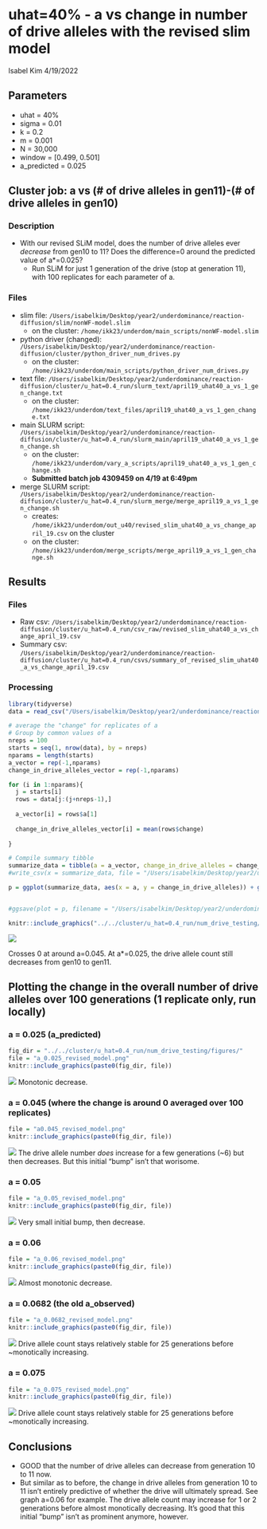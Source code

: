 uhat=40% - a vs change in number of drive alleles with the revised slim
model
================
Isabel Kim
4/19/2022

## Parameters

-   uhat = 40%
-   sigma = 0.01
-   k = 0.2
-   m = 0.001
-   N = 30,000
-   window = \[0.499, 0.501\]
-   a_predicted = 0.025

## Cluster job: a vs (# of drive alleles in gen11)-(# of drive alleles in gen10)

### Description

-   With our revised SLiM model, does the number of drive alleles ever
    *decrease* from gen10 to 11? Does the difference=0 around the
    predicted value of a\*=0.025?
    -   Run SLiM for just 1 generation of the drive (stop at generation
        11), with 100 replicates for each parameter of a.

### Files

-   slim file:
    `/Users/isabelkim/Desktop/year2/underdominance/reaction-diffusion/slim/nonWF-model.slim`
    -   on the cluster:
        `/home/ikk23/underdom/main_scripts/nonWF-model.slim`
-   python driver (changed):
    `/Users/isabelkim/Desktop/year2/underdominance/reaction-diffusion/cluster/python_driver_num_drives.py`
    -   on the cluster:
        `/home/ikk23/underdom/main_scripts/python_driver_num_drives.py`
-   text file:
    `/Users/isabelkim/Desktop/year2/underdominance/reaction-diffusion/cluster/u_hat=0.4_run/slurm_text/april19_uhat40_a_vs_1_gen_change.txt`
    -   on the cluster:
        `/home/ikk23/underdom/text_files/april19_uhat40_a_vs_1_gen_change.txt`
-   main SLURM script:
    `/Users/isabelkim/Desktop/year2/underdominance/reaction-diffusion/cluster/u_hat=0.4_run/slurm_main/april19_uhat40_a_vs_1_gen_change.sh`
    -   on the cluster:
        `/home/ikk23/underdom/vary_a_scripts/april19_uhat40_a_vs_1_gen_change.sh`
    -   **Submitted batch job 4309459 on 4/19 at 6:49pm**
-   merge SLURM script:
    `/Users/isabelkim/Desktop/year2/underdominance/reaction-diffusion/cluster/u_hat=0.4_run/slurm_merge/merge_april19_a_vs_1_gen_change.sh`
    -   creates:
        `/home/ikk23/underdom/out_u40/revised_slim_uhat40_a_vs_change_april_19.csv`
        on the cluster
    -   on the cluster:
        `/home/ikk23/underdom/merge_scripts/merge_april19_a_vs_1_gen_change.sh`

## Results

### Files

-   Raw csv:
    `/Users/isabelkim/Desktop/year2/underdominance/reaction-diffusion/cluster/u_hat=0.4_run/csv_raw/revised_slim_uhat40_a_vs_change_april_19.csv`
-   Summary csv:
    `/Users/isabelkim/Desktop/year2/underdominance/reaction-diffusion/cluster/u_hat=0.4_run/csvs/summary_of_revised_slim_uhat40_a_vs_change_april_19.csv`

### Processing

``` r
library(tidyverse)
data = read_csv("/Users/isabelkim/Desktop/year2/underdominance/reaction-diffusion/cluster/u_hat=0.4_run/csv_raw/revised_slim_uhat40_a_vs_change_april_19.csv") %>% arrange(a)

# average the "change" for replicates of a
# Group by common values of a
nreps = 100
starts = seq(1, nrow(data), by = nreps)
nparams = length(starts)
a_vector = rep(-1,nparams)
change_in_drive_alleles_vector = rep(-1,nparams)

for (i in 1:nparams){
  j = starts[i]
  rows = data[j:(j+nreps-1),]
  
  a_vector[i] = rows$a[1]
  
  change_in_drive_alleles_vector[i] = mean(rows$change)
  
}

# Compile summary tibble
summarize_data = tibble(a = a_vector, change_in_drive_alleles = change_in_drive_alleles_vector)
#write_csv(x = summarize_data, file = "/Users/isabelkim/Desktop/year2/underdominance/reaction-diffusion/cluster/u_hat=0.4_run/csvs/summary_of_revised_slim_uhat40_a_vs_change_april_19.csv")

p = ggplot(summarize_data, aes(x = a, y = change_in_drive_alleles)) + geom_point() + geom_line()  + geom_hline(yintercept= 0) + ylab("[# of drive alleles in gen 11] - [# of drive alleles in gen 10]") + ggtitle("a vs change in number of drive alleles in one generation")


#ggsave(plot = p, filename = "/Users/isabelkim/Desktop/year2/underdominance/reaction-diffusion/cluster/u_hat=0.4_run/num_drive_testing/figures/revised_slim_a_vs_change_uhat40.png")
```

``` r
knitr::include_graphics("../../cluster/u_hat=0.4_run/num_drive_testing/figures/revised_slim_a_vs_change_uhat40.png")
```

![](../../cluster/u_hat=0.4_run/num_drive_testing/figures/revised_slim_a_vs_change_uhat40.png)<!-- -->

Crosses 0 at around a=0.045. At a\*=0.025, the drive allele count still
decreases from gen10 to gen11.

## Plotting the change in the overall number of drive alleles over 100 generations (1 replicate only, run locally)

### a = 0.025 (a_predicted)

``` r
fig_dir = "../../cluster/u_hat=0.4_run/num_drive_testing/figures/"
file = "a_0.025_revised_model.png"
knitr::include_graphics(paste0(fig_dir, file))
```

![](../../cluster/u_hat=0.4_run/num_drive_testing/figures/a_0.025_revised_model.png)<!-- -->
Monotonic decrease.

### a = 0.045 (where the change is around 0 averaged over 100 replicates)

``` r
file = "a0.045_revised_model.png"
knitr::include_graphics(paste0(fig_dir, file))
```

![](../../cluster/u_hat=0.4_run/num_drive_testing/figures/a0.045_revised_model.png)<!-- -->
The drive allele number *does* increase for a few generations (\~6) but
then decreases. But this initial “bump” isn’t that worisome.

### a = 0.05

``` r
file = "a_0.05_revised_model.png"
knitr::include_graphics(paste0(fig_dir, file))
```

![](../../cluster/u_hat=0.4_run/num_drive_testing/figures/a_0.05_revised_model.png)<!-- -->
Very small initial bump, then decrease.

### a = 0.06

``` r
file = "a_0.06_revised_model.png"
knitr::include_graphics(paste0(fig_dir, file))
```

![](../../cluster/u_hat=0.4_run/num_drive_testing/figures/a_0.06_revised_model.png)<!-- -->
Almost monotonic decrease.

### a = 0.0682 (the old a_observed)

``` r
file = "a_0.0682_revised_model.png"
knitr::include_graphics(paste0(fig_dir, file))
```

![](../../cluster/u_hat=0.4_run/num_drive_testing/figures/a_0.0682_revised_model.png)<!-- -->
Drive allele count stays relatively stable for 25 generations before
\~monotically increasing.

### a = 0.075

``` r
file = "a_0.075_revised_model.png"
knitr::include_graphics(paste0(fig_dir, file))
```

![](../../cluster/u_hat=0.4_run/num_drive_testing/figures/a_0.075_revised_model.png)<!-- -->
Drive allele count stays relatively stable for 25 generations before
\~monotically increasing.

## Conclusions

-   GOOD that the number of drive alleles can decrease from generation
    10 to 11 now.
-   But similar as to before, the change in drive alleles from
    generation 10 to 11 isn’t entirely predictive of whether the drive
    will ultimately spread. See graph a=0.06 for example. The drive
    allele count may increase for 1 or 2 generations before almost
    monotically decreasing. It’s good that this initial “bump” isn’t as
    prominent anymore, however.
